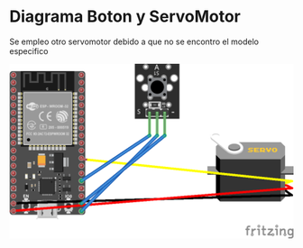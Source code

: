 # Diagrama Boton y ServoMotor

Se empleo otro servomotor debido a que no se encontro el modelo especifico

![Diagrama](BtnAndServoM.png)
